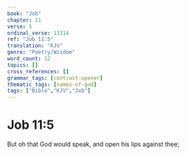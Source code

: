 ```yaml
---
book: "Job"
chapter: 11
verse: 5
ordinal_verse: 13114
ref: "Job 11:5"
translation: "KJV"
genre: "Poetry/Wisdom"
word_count: 12
topics: []
cross_references: []
grammar_tags: [contrast-opener]
thematic_tags: [names-of-god]
tags: ["Bible","KJV","Job"]
---
```


# Job 11:5

But oh that God would speak, and open his lips against thee;
